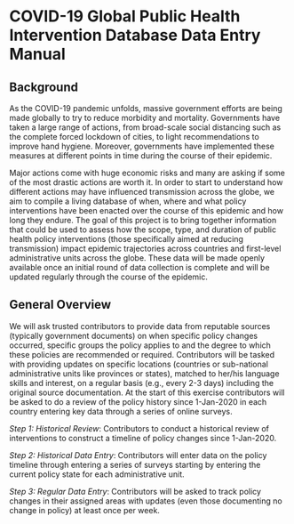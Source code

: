 # COVID-19 Global Public Health Intervention Database Data Entry Manual

## Background 
As the COVID-19 pandemic unfolds, massive government efforts are being made globally to try to reduce morbidity and mortality. Governments have taken a large range of actions, from broad-scale social distancing such as the complete forced lockdown of cities, to light recommendations to improve hand hygiene. Moreover, governments have implemented these measures at different points in time during the course of their epidemic.

Major actions come with huge economic risks and many are asking if some of the most drastic actions are worth it. In order to start to understand how different actions may have influenced transmission across the globe, we aim to compile a living database of when, where and what policy interventions have been enacted over the course of this epidemic and how long they endure. The goal of this project is to bring together information that could be used to assess how the scope, type, and duration of public health policy interventions (those specifically aimed at reducing transmission) impact epidemic trajectories across countries and first-level administrative units across the globe. These data will be made openly available once an initial round of data collection is complete and will be updated regularly through the course of the epidemic. 

## General Overview

We will ask trusted contributors to provide data from reputable sources (typically government documents) on when specific policy changes occurred, specific groups the policy applies to and the degree to which these policies are recommended or required. Contributors will be tasked with providing updates on specific locations (countries or sub-national administrative units like provinces or states), matched to her/his language skills and interest, on a regular basis (e.g., every 2-3 days) including the original source documentation. At the start of this exercise contributors will be asked to do a review of the policy history since 1-Jan-2020 in each country entering key data through a series of online surveys. 

_Step 1: Historical Review_: Contributors to conduct a historical review of interventions to construct a timeline of policy changes since 1-Jan-2020. 

_Step 2: Historical Data Entry_: Contributors will enter data on the policy timeline through entering a series of surveys starting by entering the current policy state for each administrative unit. 

_Step 3: Regular Data Entry_: Contributors will be asked to track policy changes in their assigned areas with updates (even those documenting no change in policy) at least once per week. 

